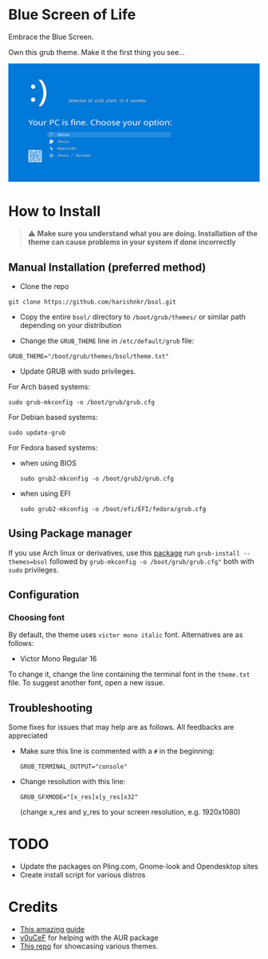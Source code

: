 # Blue Screen of Life

Embrace the Blue Screen. 

Own this grub theme. Make it the first thing you see...

![preview image](preview.png)

# How to Install

> :warning: **Make sure you understand what you are doing. Installation of the theme can cause problems in your system if done incorrectly** 


## Manual Installation (preferred method) 

- Clone the repo 

```
git clone https://github.com/harishnkr/bsol.git
```

- Copy the entire `bsol/` directory to `/boot/grub/themes/` or similar path depending on your distribution

- Change the `GRUB_THEME` line in `/etc/default/grub` file:

```
GRUB_THEME="/boot/grub/themes/bsol/theme.txt"
```
- Update GRUB with sudo privileges.

For Arch based systems:

```
sudo grub-mkconfig -o /boot/grub/grub.cfg
```


For Debian based systems:

```
sudo update-grub
```

For Fedora based systems:
- when using BIOS  
    ```
    sudo grub2-mkconfig -o /boot/grub2/grub.cfg
    ```

- when using EFI
    ```
    sudo grub2-mkconfig -o /boot/efi/EFI/fedora/grub.cfg
    ```

## Using Package manager

If you use Arch linux or derivatives, use this [package](https://aur.archlinux.org/packages/grub-theme-bsol-git)
run `grub-install --themes=bsol` followed by `grub-mkconfig -o /boot/grub/grub.cfg"` both with `sudo` privileges.


## Configuration

### Choosing font

By default, the theme uses `victor mono italic` font. Alternatives are as follows:

- Victor Mono Regular 16

To change it, change the line containing the terminal font in the `theme.txt` file. To suggest another font, open a new issue.

## Troubleshooting

Some fixes for issues that may help are as follows. All feedbacks are appreciated

- Make sure this line is commented with a `#` in the beginning:
    ```
    GRUB_TERMINAL_OUTPUT="console"
    ```
- Change resolution with this line:
    ```
    GRUB_GFXMODE="[x_res]x[y_res]x32"
    ```
    (change x_res and y_res to your screen resolution, e.g. 1920x1080)

# TODO

- Update the packages on Pling.com, Gnome-look and Opendesktop sites
- Create install script for various distros

# Credits


- [This amazing guide](http://wiki.rosalab.ru/en/index.php/Grub2_theme_tutorial)
- [y0uCeF](https://github.com/y0uCeF) for helping with the AUR package
- [This repo](https://github.com/Jacksaur/Gorgeous-GRUB) for showcasing various themes.
